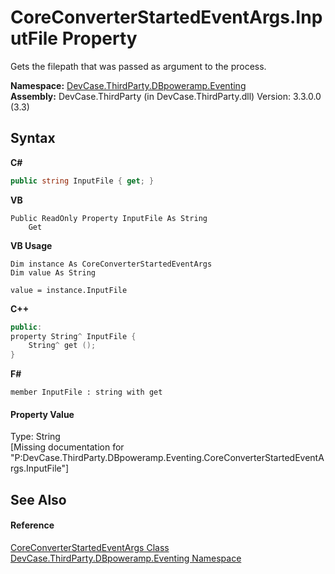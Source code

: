 # CoreConverterStartedEventArgs.InputFile Property 
 

Gets the filepath that was passed as argument to the process.

**Namespace:**&nbsp;<a href="N_DevCase_ThirdParty_DBpoweramp_Eventing">DevCase.ThirdParty.DBpoweramp.Eventing</a><br />**Assembly:**&nbsp;DevCase.ThirdParty (in DevCase.ThirdParty.dll) Version: 3.3.0.0 (3.3)

## Syntax

**C#**<br />
``` C#
public string InputFile { get; }
```

**VB**<br />
``` VB
Public ReadOnly Property InputFile As String
	Get
```

**VB Usage**<br />
``` VB Usage
Dim instance As CoreConverterStartedEventArgs
Dim value As String

value = instance.InputFile

```

**C++**<br />
``` C++
public:
property String^ InputFile {
	String^ get ();
}
```

**F#**<br />
``` F#
member InputFile : string with get

```


#### Property Value
Type: String<br />\[Missing <value> documentation for "P:DevCase.ThirdParty.DBpoweramp.Eventing.CoreConverterStartedEventArgs.InputFile"\]

## See Also


#### Reference
<a href="T_DevCase_ThirdParty_DBpoweramp_Eventing_CoreConverterStartedEventArgs">CoreConverterStartedEventArgs Class</a><br /><a href="N_DevCase_ThirdParty_DBpoweramp_Eventing">DevCase.ThirdParty.DBpoweramp.Eventing Namespace</a><br />